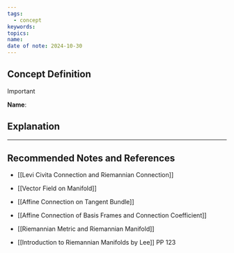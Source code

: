 ```yaml
---
tags:
  - concept
keywords: 
topics: 
name: 
date of note: 2024-10-30
---
```


## Concept Definition

>[!important]
>**Name**: 



## Explanation





-----------
##  Recommended Notes and References


- [[Levi Civita Connection and Riemannian Connection]]
- [[Vector Field on Manifold]]
- [[Affine Connection on Tangent Bundle]]
- [[Affine Connection of Basis Frames and Connection Coefficient]]
- [[Riemannian Metric and Riemannian Manifold]]


- [[Introduction to Riemannian Manifolds by Lee]] PP 123